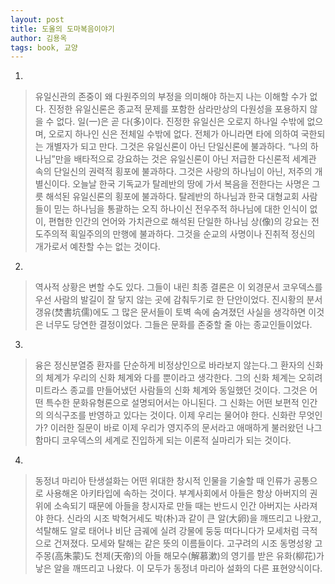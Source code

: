 ```yaml
---
layout: post
title: 도올의 도마복음이야기
author: 김용옥
tags: book, 교양
---
```


1. 
> 유일신관의 존중이 왜 다원주의의 부정을 의미해야 하는지 나는 이해할 수가 없다. 진정한 유일신론은 종교적 문제를 포함한 삼라만상의 다원성을 포용하지 않을 수 없다. 일(一)은 곧 다(多)이다. 진정한 유일신은 오로지 하나일 수밖에 없으며, 오로지 하나인 신은 전체일 수밖에 없다. 전체가 아니라면 타에 의하여 국한되는 개별자가 되고 만다. 그것은 유일신론이 아닌 단일신론에 불과하다. “나의 하나님”만을 배타적으로 강요하는 것은 유일신론이 아닌 저급한 다신론적 세계관 속의 단일신의 권력적 횡포에 불과하다. 그것은 사랑의 하나님이 아닌, 저주의 개별신이다. 오늘날 한국 기독교가 탈레반의 땅에 가서 복음을 전한다는 사명은 그릇 해석된 유일신론의 횡포에 불과하다. 탈레반의 하나님과 한국 대형교회 사람들이 믿는 하나님을 통괄하는 오직 하나이신 전우주적 하나님에 대한 인식이 없이, 편협한 인간의 언어와 가치관으로 해석된 단일한 하나님 상(像)의 강요는 전도주의적 획일주의의 만행에 불과하다. 그것을 순교의 사명이나 진취적 정신의 개가로서 예찬할 수는 없는 것이다.
 
2. 
> 역사적 상황은 변할 수도 있다. 그들이 내린 최종 결론은 이 외경문서 코우덱스를 우선 사람의 발길이 잘 닿지 않는 곳에 감춰두기로 한 단안이었다. 진시황의 분서갱유(焚書坑儒)에도 그 많은 문서들이 토벽 속에 숨겨졌던 사실을 생각하면 이것은 너무도 당연한 결정이었다. 그들은 문화를 존중할 줄 아는 종교인들이었다.
 
3. 
> 융은 정신분열증 환자를 단순하게 비정상인으로 바라보지 않는다.그 환자의 신화의 체계가 우리의 신화 체계와 다를 뿐이라고 생각한다. 그의 신화 체계는 오히려 미트라스 종교를 만들어냈던 사람들의 신화 체계와 동일했던 것이다. 그것은 어떤 특수한 문화유형론으로 설명되어서는 아니된다. 그 신화는 어떤 보편적 인간의 의식구조를 반영하고 있다는 것이다. 이제 우리는 물어야 한다. 신화란 무엇인가? 이러한 질문이 바로 이제 우리가 영지주의 문서라고 애매하게 불러왔던 나그함마디 코우덱스의 세계로 진입하게 되는 이론적 실마리가 되는 것이다.
 
4. 
> 동정녀 마리아 탄생설화는 어떤 위대한 창시적 인물을 기술할 때 인류가 공통으로 사용해온 아키타입에 속하는 것이다. 부계사회에서 아들은 항상 아버지의 권위에 소속되기 때문에 아들을 창시자로 만들 때는 반드시 인간 아버지는 사라져야 한다. 신라의 시조 박혁거세도 박(朴)과 같이 큰 알(大卵)을 깨뜨리고 나왔고, 석탈해도 알로 태어나 비단 금궤에 실려 강물에 둥둥 떠다니다가 모세처럼 극적으로 건져졌다. 모세와 탈해는 같은 뜻의 이름들이다. 고구려의 시조 동명성왕 고주몽(高朱蒙)도 천제(天帝)의 아들 해모수(解慕漱)의 영기를 받은 유화(柳花)가 낳은 알을 깨뜨리고 나왔다. 이 모두가 동정녀 마리아 설화의 다른 표현양식이다.